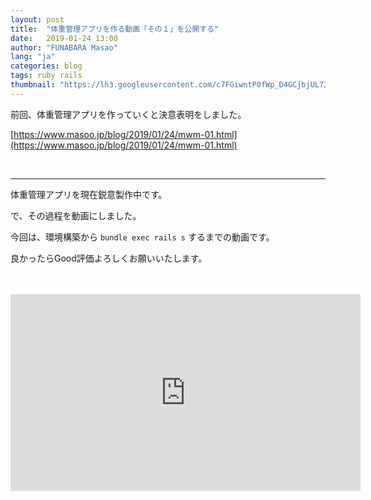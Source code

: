 ```yaml
---
layout: post
title:  "体重管理アプリを作る動画「その１」を公開する"
date:   2019-01-24 13:00
author: "FUNABARA Masao"
lang: "ja"
categories: blog
tags: ruby rails
thumbnail: "https://lh3.googleusercontent.com/c7FGiwntP0fWp_D4GCjbjUL73Jm06akaboeiSOpUM2EyrBFtlXO_Q4OQ6YtGL18d0z-jY7F5IzLvgzDwY1y4w398YUDzA3-CT7sTh4edKOIjvEnOhOEca53Y-i7-bJpyf_W_JMZ3xw=w1560-h878-no"
---
```



前回、体重管理アプリを作っていくと決意表明をしました。

[https://www.masoo.jp/blog/2019/01/24/mwm-01.html](https://www.masoo.jp/blog/2019/01/24/mwm-01.html)


<br>

---

体重管理アプリを現在鋭意製作中です。

で、その過程を動画にしました。

今回は、環境構築から `bundle exec rails s` するまでの動画です。

良かったらGood評価よろしくお願いいたします。

<br>
<br>

<div class="embed-responsive embed-responsive-16by9">
<iframe width="560" height="315" src="https://www.youtube.com/embed/8w5zL8XOCjw" frameborder="0" allow="accelerometer; autoplay; encrypted-media; gyroscope; picture-in-picture" allowfullscreen></iframe>
</div>
